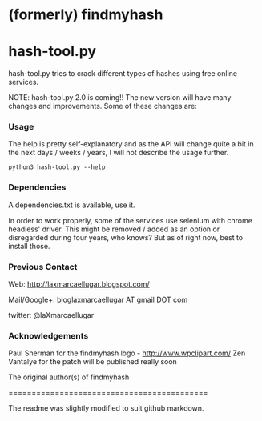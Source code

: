 (formerly) findmyhash
==========

# hash-tool.py

hash-tool.py tries to crack different types of hashes using free online services.

NOTE: hash-tool.py 2.0 is coming!! The new version will have many changes and improvements. Some of these changes are:

### Usage
The help is pretty self-explanatory and as the API will change quite a bit in the next days / weeks / years, I will not describe the usage further.

```
python3 hash-tool.py --help
```

### Dependencies

A dependencies.txt is available, use it.

In order to work properly, some of the services use selenium with chrome headless' driver. This might be removed / added as an option or disregarded during four years, who knows? But as of right now, best to install those.

### Previous Contact
Web: http://laxmarcaellugar.blogspot.com/

Mail/Google+: bloglaxmarcaellugar AT gmail DOT com

twitter: @laXmarcaellugar

### Acknowledgements
Paul Sherman for the findmyhash logo - http://www.wpclipart.com/
Zen Vantalye for the patch will be published really soon

The original author(s) of findmyhash

===========================================

The readme was slightly modified to suit github markdown.